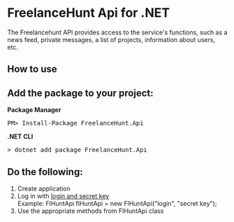 # FreelanceHunt Api for .NET
The Freelancehunt API provides access to the service's functions, such as a news feed, private messages, a list of projects, information about users, etc.

<h2>How to use</h2>

<h2>Add the package to your project:</h2>

<p><strong>Package Manager</strong></p>
            <div class="highlight highlight-source-powershell"><pre>PM<span>&gt;</span> <span class="pl-c1">Install-Package</span> FreelanceHunt.Api</pre></div>
            <p><strong>.NET CLI</strong></p>
            <div class="highlight highlight-source-shell"><pre><span class="pl-k">&gt;</span> dotnet add package FreelanceHunt.Api</pre></div>
<h2>Do the following:</h2>
 <ol>
                <li>Create application</li>
               <li>
                    Log in with
                    <a href="https://freelancehunt.com/my/api" rel="nofollow">login and secret key</a> <br />
                    Example: FlHuntApi flHuntApi = new FlHuntApi("login", "secret key");
                </li>
                <li>Use the appropriate methods from FlHuntApi class</li>
 </ol>           
